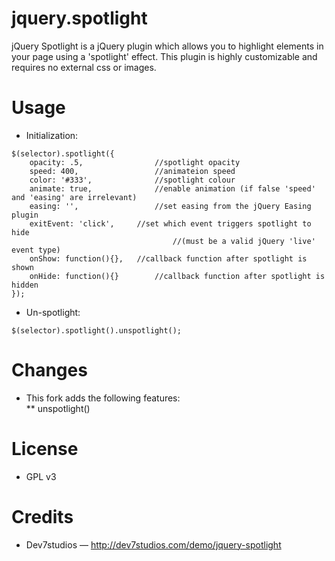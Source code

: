 # jquery.spotlight
jQuery Spotlight is a jQuery plugin which allows you to highlight elements in your page using a 'spotlight' effect. This plugin is highly customizable and requires no external css or images.

# Usage
* Initialization:
````
$(selector).spotlight({
	opacity: .5,				//spotlight opacity
	speed: 400,					//animateion speed
	color: '#333',				//spotlight colour
	animate: true,				//enable animation (if false 'speed' and 'easing' are irrelevant)
	easing: '',					//set easing from the jQuery Easing plugin
	exitEvent: 'click',		//set which event triggers spotlight to hide 
									//(must be a valid jQuery 'live' event type)
	onShow: function(){},	//callback function after spotlight is shown
	onHide: function(){}		//callback function after spotlight is hidden
});
````

* Un-spotlight:
````
$(selector).spotlight().unspotlight();
````

# Changes
* This fork adds the following features:<br>
** unspotlight()

# License
* GPL v3

# Credits
* Dev7studios — http://dev7studios.com/demo/jquery-spotlight
